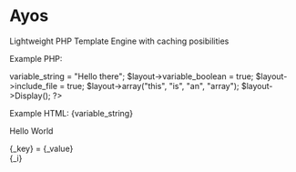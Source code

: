 # Ayos
Lightweight PHP Template Engine with caching posibilities

Example PHP:
<?php
include("ayos.lib.php");

$layout = new Layout("example.html");

$layout->variable_string = "Hello there";
$layout->variable_boolean = true;
$layout->include_file = true;
$layout->array("this", "is", "an", "array");

$layout->Display();

?>

Example HTML:
{variable_string}<br/>

<if var="{variable_boolean}" is="true">
    Hello World<br />
</if>

<include file="example2.html"></include>

<foreach var="array">
    {_key} = {_value}<br/>
</foreach>

<loop count="10">
    {_i}<br />
</loop>

